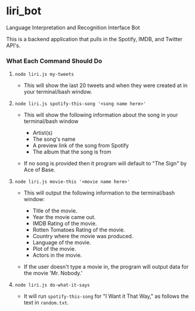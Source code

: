 # liri_bot
Language Interpretation and Recognition Interface Bot

This is a backend application that pulls in the Spotify, IMDB, and Twitter API's.

### What Each Command Should Do

1. `node liri.js my-tweets`

   * This will show the last 20 tweets and when they were created at in your terminal/bash window.

2. `node liri.js spotify-this-song '<song name here>'`

   * This will show the following information about the song in your terminal/bash window
     
     * Artist(s)
     * The song's name
     * A preview link of the song from Spotify
     * The album that the song is from

   * If no song is provided then it program will default to "The Sign" by Ace of Base.

3. `node liri.js movie-this '<movie name here>'`

   * This will output the following information to the terminal/bash window:

       * Title of the movie.
       * Year the movie came out.
       * IMDB Rating of the movie.
       * Rotten Tomatoes Rating of the movie.
       * Country where the movie was produced.
       * Language of the movie.
       * Plot of the movie.
       * Actors in the movie.

   * If the user doesn't type a movie in, the program will output data for the movie 'Mr. Nobody.'

4. `node liri.js do-what-it-says`
   
     * It will run `spotify-this-song` for "I Want it That Way," as follows the text in `random.txt`.
